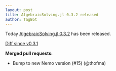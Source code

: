 ```yaml
---
layout: post
title: AlgebraicSolving.jl 0.3.2 released
author: TagBot
---
```


Today [AlgebraicSolving.jl 0.3.2](https://github.com/algebraic-solving/AlgebraicSolving.jl/releases/tag/v0.3.2) has
been released.

[Diff since v0.3.1](https://github.com/algebraic-solving/AlgebraicSolving.jl/compare/v0.3.1...v0.3.2)



**Merged pull requests:**
- Bump to new Nemo version (#15) (@thofma)
